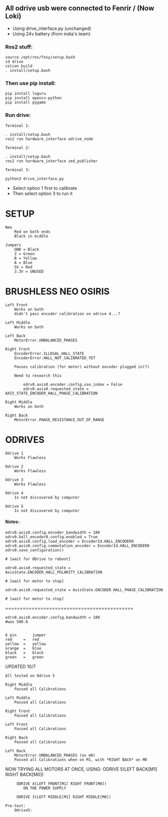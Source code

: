 ## All odrive usb were connected to Fenrir / (Now Loki)
- Using drive_interface.py (unchanged)
- Using 24v battery (from india's team)


### Ros2 stuff:
```
source /opt/ros/foxy/setup.bash
cd drive
colcon build
. install/setup.bash
```

### Then use pip install:
```
pip install loguru
pip install opencv-python
pip install pygame
```

### Run drive:
`Terminal 1:`
```
. install/setup.bash
ros2 run hardware_interface odrive_node
```

`Terminal 2:`
```
. install/setup.bash
ros2 run hardware_interface zed_publisher
```

`Terminal 3:`
```
python3 drive_interface.py
```
+ Select option 1 first to calibrate
+ Then select option 3 to run it



# SETUP
	Neo
		Red on both ends 
		Black in middle

	Jumpers
		GND = Black
		Z = Green
		B = Yellow
		A = Blue
		5V = Red
		3.3V = UNUSED


# BRUSHLESS NEO OSIRIS

	Left Front
		Works on both
		didn't pass encoder calibration on odrive 4...? 

	Left Middle
		Works on both

	Left Back
		MotorError.UNBALANCED_PHASES

	Right Front
		EncoderError.ILLEGAL_HALL_STATE
		EncoderError.HALL_NOT_CALIBRATED_YET

		Passes calibration (for motor) without encoder plugged in(?)

		Need to research this

			odrv0.axis0.encoder.config.use_index = False
			odrv0.axis0.requested_state = AXIS_STATE_ENCODER_HALL_PHASE_CALIBRATION

	Right Middle
		Works on both

	Right Back
		MotorError.PHASE_RESISTANCE_OUT_OF_RANGE



# ODRIVES

	Odrive 1
		Works Flawless

	Odrive 2
		Works Flawless

	Odrive 3
		Works Flawless

	Odrive 4
		Is not discovered by computer
		
	Odrive 5
		Is not discovered by computer



#### Notes:
```
odrv0.axis0.config.encoder_bandwidth = 100
odrv0.hall_encoder0.config.enabled = True
odrv0.axis0.config.load_encoder = EncoderId.HALL_ENCODER0
odrv0.axis0.config.commutation_encoder = EncoderId.HALL_ENCODER0
odrv0.save_configuration()

# [wait for ODrive to reboot]

odrv0.axis0.requested_state = AxisState.ENCODER_HALL_POLARITY_CALIBRATION

# [wait for motor to stop]

odrv0.axis0.requested_state = AxisState.ENCODER_HALL_PHASE_CALIBRATION

# [wait for motor to stop]
```

============================================

```
odrv0.axis0.encoder.config.bandwidth = 100
#was 500.0


6 pin		jumper
red 	= 	red 
yellow 	= 	yellow
orange  =   blue
black   =  	black
green   =   green
```





UPDATED 10/7

	All tested on Odrive 5
	
	Right Middle
		Passed all Calibrations

	Left Middle
		Passed all Calibrations

	Right Front
		Passed all Calibrations

	Left Front
		Passed all Calibrations

	Right Back
		Passed all Calibrations

	Left Back
		MotorError.UNBALANCED_PHASES (on m0)
		Passed all Calibrations when on M1, with *RIGHT BACK* on M0




NOW TRYING ALL MOTORS AT ONCE, USING:
		 ODRIVE 5(LEFT BACK[M1] RIGHT BACK[M0])

		 ODRIVE 4(LEFT FRONT[M1] RIGHT FRONT[M0])
		 	ON THE POWER SUPPLY

		 ODRIVE 3(LEFT MIDDLE[M1] RIGHT MIDDLE[M0])

	Pre-test:
		Odrive5:
			
